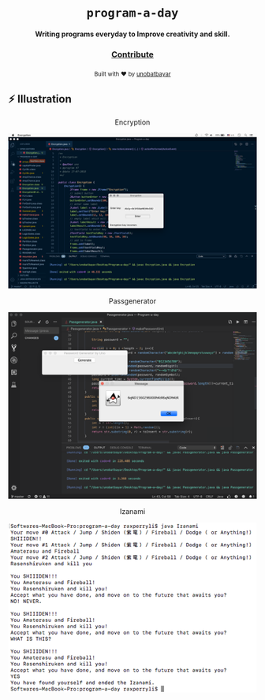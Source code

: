 <div align="center">
  <h1><code>program-a-day</code></h1>

  <strong>Writing programs everyday to Improve creativity and skill. </strong>

<h3>
    <a href="https://github.com/unobatbayar/Algorithms/pull/new/master">Contribute</a>
  </h3>

  <sub> Built with ❤️️ by <a href="https://www.twitter.com/unobatbayar">unobatbayar</a></sub>
</div>

## ⚡ Illustration
<div align="center">

Encryption

![alt text](https://github.com/unobatbayar/One-Program-A-Day-365-Days/blob/master/Images/encryption.png)

Passgenerator

![alt text](https://github.com/unobatbayar/One-Program-A-Day-365-Days/blob/master/Images/passgenerator.png)

 Izanami
                                                   
![alt text](https://github.com/unobatbayar/One-Program-A-Day-365-Days/blob/master/Images/Izanami_1.png)
</div>
                                       

